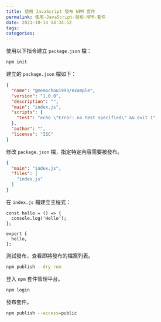 ```yaml
---
title: 使用 JavaScript 發布 NPM 套件
permalink: 使用-JavaScript-發布-NPM-套件
date: 2021-10-14 14:34:52
tags:
categories:
---
```


使用以下指令建立 `package.json` 檔：

```BASH
npm init
```

建立的 `package.json` 檔如下：

```JSON
{
  "name": "@memochou1993/example",
  "version": "1.0.0",
  "description": "",
  "main": "index.js",
  "scripts": {
    "test": "echo \"Error: no test specified\" && exit 1"
  },
  "author": "",
  "license": "ISC"
}
```

修改 `package.json` 檔，指定特定內容需要被發布。

```JSON
{
  "main": "index.js",
  "files": [
    "index.js"
  ]
}
```

在 `index.js` 檔建立主程式：

```JS
const hello = () => {
  console.log('Hello');
};

export {
  hello,
};
```

測試發布，查看即將發布的檔案列表。

```BASH
npm publish --dry-run
```

登入 `npm` 套件管理平台。

```BASH
npm login
```

發布套件。

```BASH
npm publish --access=public
```
